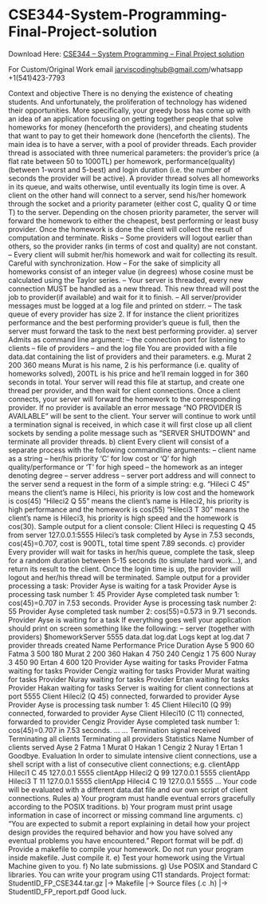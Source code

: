 # CSE344-System-Programming-Final-Project-solution

Download Here: [CSE344 – System Programming – Final Project solution](https://jarviscodinghub.com/assignment/cse344-system-programming-final-project-solution/)

For Custom/Original Work email jarviscodinghub@gmail.com/whatsapp +1(541)423-7793

Context and objective There is no denying the existence of cheating students. And unfortunately, the proliferation of technology has widened their opportunities. More specifically, your greedy boss has come up with an idea of an application focusing on getting together people that solve homeworks for money (henceforth the providers), and cheating students that want to pay to get their homework done (henceforth the clients).
The main idea is to have a server, with a pool of provider threads. Each provider thread is associated with three numerical parameters: the provider’s price (a flat rate between 50 to 1000TL) per homework, performance(quality) (between 1-worst and 5-best) and login duration (i.e. the number of seconds the provider will be active). A provider thread solves all homeworks in its queue, and waits otherwise, until eventually its login time is over.
A client on the other hand will connect to a server, send his/her homework through the socket and a priority parameter (either cost C, quality Q or time T) to the server. Depending on the chosen priority parameter, the server will forward the homework to either the cheapest, best performing or least busy provider. Once the homework is done the client will collect the result of computation and terminate.
Risks – Some providers will logout earlier than others, so the provider ranks (in terms of cost and quality) are not constant. – Every client will submit her/his homework and wait for collecting its result. Careful with synchronization.
How – For the sake of simplicity all homeworks consist of an integer value (in degrees) whose cosine must be calculated using the Taylor series. – Your server is threaded, every new connection MUST be handled as a new thread. This new thread will post the job to provider(if available) and wait for it to finish. – All server/provider messages must be logged at a log file and printed on stderr. – The task queue of every provider has size 2. If for instance the client prioritizes performance and the best performing provider’s queue is full, then the server must forward the task to the next best performing provider.
a) server Admits as command line argument: – the connection port for listening to clients – file of providers – and the log file
You are provided with a file data.dat containing the list of providers and their parameters. e.g. Murat 2 200 360 means
Murat is his name, 2 is his performance (i.e. quality of homeworks solved), 200TL is his price and he’ll remain logged in for 360 seconds in total.
Your server will read this file at startup, and create one thread per provider, and then wait for client connections.
Once a client connects, your server will forward the homework to the corresponding provider. If no provider is available an error message “NO PROVIDER IS AVAILABLE” will be sent to the client. Your server will continue to work until a termination signal is received, in which case it will first close up all client sockets by sending a polite message such as “SERVER SHUTDOWN” and terminate all provider threads.
b) client Every client will consist of a separate process with the following commandline arguments: – client name as a string – her/his priority ‘C’ for low cost or ‘Q’ for high quality/performance or ‘T’ for high speed – the homework as an integer denoting degree – server address – server port address
and will connect to the server send a request in the form of a simple string:
e.g. “Hileci C 45” means the client’s name is Hileci, his priority is low cost and the homework is cos(45)
“Hileci2 Q 55” means the client’s name is Hileci2, his priority is high performance and the homework is cos(55)
“Hileci3 T 30” means the client’s name is Hileci3, his priority is high speed and the homework is cos(30).
Sample output for a client console: Client Hileci is requesting Q 45 from server 127.0.0.1:5555 Hileci’s task completed by Ayse in 7.53 seconds, cos(45)=0.707, cost is 900TL, total time spent 7.89 seconds.
c) provider Every provider will wait for tasks in her/his queue, complete the task, sleep for a random duration between 5-15 seconds (to simulate hard work…), and return its result to the client. Once the login time is up, the provider will logout and her/his thread will be terminated.
Sample output for a provider processing a task: Provider Ayse is waiting for a task Provider Ayse is processing task number 1: 45 Provider Ayse completed task number 1: cos(45)=0.707 in 7.53 seconds. Provider Ayse is processing task number 2: 55 Provider Ayse completed task number 2: cos(55)=0.573 in 9.71 seconds. Provider Ayse is waiting for a task
If everything goes well your application should print on screen something like the following:
– server (together with providers) $homeworkServer 5555 data.dat log.dat Logs kept at log.dat 7 provider threads created Name Performance Price Duration Ayse 5 900 60 Fatma 3 500 180 Murat 2 200 360
Hakan 4 750 240 Cengiz 1 75 600 Nuray 3 450 90 Ertan 4 600 120 Provider Ayse waiting for tasks Provider Fatma waiting for tasks Provider Cengiz waiting for tasks Provider Murat waiting for tasks Provider Nuray waiting for tasks Provider Ertan waiting for tasks Provider Hakan waiting for tasks Server is waiting for client connections at port 5555 Client Hileci2 (Q 45) connected, forwarded to provider Ayse Provider Ayse is processing task number 1: 45 Client Hileci10 (Q 99) connected, forwarded to provider Ayse Client Hileci10 (C 11) connected, forwarded to provider Cengiz Provider Ayse completed task number 1: cos(45)=0.707 in 7.53 seconds. … … Termination signal received Terminating all clients Terminating all providers Statistics Name Number of clients served Ayse 2 Fatma 1 Murat 0 Hakan 1 Cengiz 2 Nuray 1 Ertan 1 Goodbye.
Evaluation In order to simulate intensive client connections, use a shell script with a list of consecutive client connections;
e.g. clientApp Hileci1 C 45 127.0.0.1 5555 clientApp Hileci2 Q 99 127.0.0.1 5555 clientApp Hileci3 T 11 127.0.0.1 5555 clientApp Hileci4 C 19 127.0.0.1 5555 …
Your code will be evaluated with a different data.dat file and our own script of client connections.
Rules a) Your program must handle eventual errors gracefully according to the POSIX traditions. b) Your program must print usage information in case of incorrect or missing command line arguments. c) “You are expected to submit a report explaining in detail how your project design provides the required behavior and how you have solved any eventual problems you have encountered.” Report format will be pdf. d) Provide a makefile to compile your homework. Do not run your program inside makefile. Just compile it. e) Test your homework using the Virtual Machine given to you. f) No late submissions.
g) Use POSIX and Standard C libraries. You can write your program using C11 standards.
Project format: StudentID_FP_CSE344.tar.gz |→ Makefile |→ Source files (.c .h) |→ StudentID_FP_report.pdf
Good luck.
